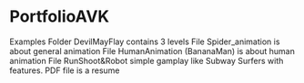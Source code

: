 # PortfolioAVK
Examples
Folder DevilMayFlay contains 3 levels
File Spider_animation is about general animation
File HumanAnimation (BananaMan) is about human animation
File RunShoot&Robot simple gamplay like Subway Surfers with features. 
PDF file is a resume
